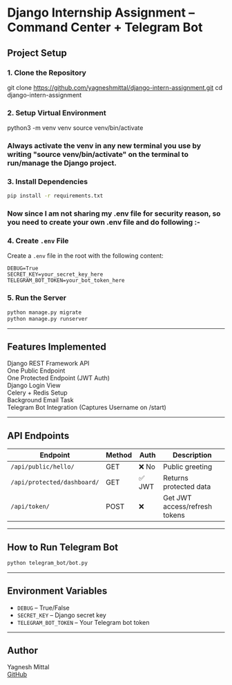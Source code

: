 # Django Internship Assignment – Command Center + Telegram Bot

## Project Setup

### 1. Clone the Repository

git clone https://github.com/yagneshmittal/django-intern-assignment.git
cd django-intern-assignment


### 2. Setup Virtual Environment

python3 -m venv venv
source venv/bin/activate

### Always activate the venv in any new terminal you use by writing "source venv/bin/activate" on the terminal to run/manage the Django project.

### 3. Install Dependencies
```bash
pip install -r requirements.txt
```

### Now since I am not sharing my .env file for security reason, so you need to create your own .env file and do following :-

### 4. Create `.env` File
Create a `.env` file in the root with the following content:
```env
DEBUG=True
SECRET_KEY=your_secret_key_here
TELEGRAM_BOT_TOKEN=your_bot_token_here
```

### 5. Run the Server
```bash
python manage.py migrate
python manage.py runserver
```

---

## Features Implemented

Django REST Framework API  
One Public Endpoint  
One Protected Endpoint (JWT Auth)  
Django Login View  
Celery + Redis Setup  
Background Email Task  
Telegram Bot Integration (Captures Username on /start)

---

## API Endpoints

| Endpoint | Method | Auth | Description |
|----------|--------|------|-------------|
| `/api/public/hello/` | GET | ❌ No | Public greeting |
| `/api/protected/dashboard/` | GET | ✅ JWT | Returns protected data |
| `/api/token/` | POST | ❌ | Get JWT access/refresh tokens |

---

## How to Run Telegram Bot
```bash
python telegram_bot/bot.py
```

---

## Environment Variables

- `DEBUG` – True/False
- `SECRET_KEY` – Django secret key
- `TELEGRAM_BOT_TOKEN` – Your Telegram bot token

---

## Author

Yagnesh Mittal  
[GitHub](https://github.com/yagneshmittal)